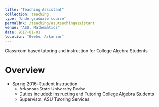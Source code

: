 ```yaml
---
title: "Teaching Assistant"
collection: teaching
type: "Undergraduate course"
permalink: /teaching/asuteachingassistant
venue: "ASU, Mathematics"
date: 2017-01-01
location: "Beebe, Arkansas"
---
```


Classroom based tutoring and instruction for College Algebra Students

Overview
======

* Spring 2016: Student Instruction
  * Arkansas State University Beebe
  * Duties included: Instructing and Tutoring College Algebra Students
  * Supervisor: ASU Tutoring Services
